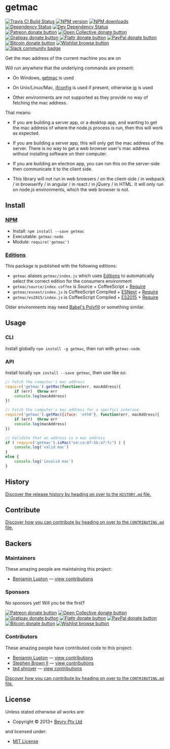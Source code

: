 <!-- TITLE/ -->

<h1>getmac</h1>

<!-- /TITLE -->


<!-- BADGES/ -->

<span class="badge-travisci"><a href="http://travis-ci.org/bevry/getmac" title="Check this project's build status on TravisCI"><img src="https://img.shields.io/travis/bevry/getmac/master.svg" alt="Travis CI Build Status" /></a></span>
<span class="badge-npmversion"><a href="https://npmjs.org/package/getmac" title="View this project on NPM"><img src="https://img.shields.io/npm/v/getmac.svg" alt="NPM version" /></a></span>
<span class="badge-npmdownloads"><a href="https://npmjs.org/package/getmac" title="View this project on NPM"><img src="https://img.shields.io/npm/dm/getmac.svg" alt="NPM downloads" /></a></span>
<span class="badge-daviddm"><a href="https://david-dm.org/bevry/getmac" title="View the status of this project's dependencies on DavidDM"><img src="https://img.shields.io/david/bevry/getmac.svg" alt="Dependency Status" /></a></span>
<span class="badge-daviddmdev"><a href="https://david-dm.org/bevry/getmac#info=devDependencies" title="View the status of this project's development dependencies on DavidDM"><img src="https://img.shields.io/david/dev/bevry/getmac.svg" alt="Dev Dependency Status" /></a></span>
<br class="badge-separator" />
<span class="badge-patreon"><a href="https://patreon.com/bevry" title="Donate to this project using Patreon"><img src="https://img.shields.io/badge/patreon-donate-yellow.svg" alt="Patreon donate button" /></a></span>
<span class="badge-opencollective"><a href="https://opencollective.com/bevry" title="Donate to this project using Open Collective"><img src="https://img.shields.io/badge/open%20collective-donate-yellow.svg" alt="Open Collective donate button" /></a></span>
<span class="badge-gratipay"><a href="https://www.gratipay.com/bevry" title="Donate weekly to this project using Gratipay"><img src="https://img.shields.io/badge/gratipay-donate-yellow.svg" alt="Gratipay donate button" /></a></span>
<span class="badge-flattr"><a href="https://flattr.com/profile/balupton" title="Donate to this project using Flattr"><img src="https://img.shields.io/badge/flattr-donate-yellow.svg" alt="Flattr donate button" /></a></span>
<span class="badge-paypal"><a href="https://bevry.me/paypal" title="Donate to this project using Paypal"><img src="https://img.shields.io/badge/paypal-donate-yellow.svg" alt="PayPal donate button" /></a></span>
<span class="badge-bitcoin"><a href="https://bevry.me/bitcoin" title="Donate once-off to this project using Bitcoin"><img src="https://img.shields.io/badge/bitcoin-donate-yellow.svg" alt="Bitcoin donate button" /></a></span>
<span class="badge-wishlist"><a href="https://bevry.me/wishlist" title="Buy an item on our wishlist for us"><img src="https://img.shields.io/badge/wishlist-donate-yellow.svg" alt="Wishlist browse button" /></a></span>
<br class="badge-separator" />
<span class="badge-slackin"><a href="https://slack.bevry.me" title="Join this project's slack community"><img src="https://slack.bevry.me/badge.svg" alt="Slack community badge" /></a></span>

<!-- /BADGES -->


<!-- DESCRIPTION/ -->

Get the mac address of the current machine you are on

<!-- /DESCRIPTION -->


Will run anywhere that the underlying commands are present:

- On Windows, [getmac](https://technet.microsoft.com/en-us/library/ff961509(v=ws.10).aspx) is used

- On Unix/Linux/Mac, [ifconfig](http://man7.org/linux/man-pages/man8/ifconfig.8.html) is used if present, otherwise [ip](http://man7.org/linux/man-pages/man8/ip.8.html) is used

- Other environments are not supported as they provide no way of fetching the mac address.

That means:

- If you are building a server app, or a desktop app, and wanting to get the mac address of where the node.js process is run, then this will work as expected.

- If you are building a server app, this will only get the mac address of the server. There is no way to get a web browser user's mac address without installing software on their computer.

- If you are building an electron app, you can run this on the server-side then communicate it to the client side.

- This library will not run in web browsers / on the client-side / in webpack / in browserify / in angular / in react / in jQuery / in HTML. It will only run on node.js environments, which the web browser is not.


<!-- INSTALL/ -->

<h2>Install</h2>

<a href="https://npmjs.com" title="npm is a package manager for javascript"><h3>NPM</h3></a><ul>
<li>Install: <code>npm install --save getmac</code></li>
<li>Executable: <code>getmac-node</code></li>
<li>Module: <code>require('getmac')</code></li></ul>

<h3><a href="https://github.com/bevry/editions" title="Editions are the best way to produce and consume packages you care about.">Editions</a></h3>

<p>This package is published with the following editions:</p>

<ul><li><code>getmac</code> aliases <code>getmac/index.js</code> which uses <a href="https://github.com/bevry/editions" title="Editions are the best way to produce and consume packages you care about.">Editions</a> to automatically select the correct edition for the consumers environment</li>
<li><code>getmac/source/index.coffee</code> is Source + CoffeeScript + <a href="https://nodejs.org/dist/latest-v5.x/docs/api/modules.html" title="Node/CJS Modules">Require</a></li>
<li><code>getmac/esnext/index.js</code> is CoffeeScript Compiled + <a href="https://babeljs.io/docs/learn-es2015/" title="ECMAScript Next">ESNext</a> + <a href="https://nodejs.org/dist/latest-v5.x/docs/api/modules.html" title="Node/CJS Modules">Require</a></li>
<li><code>getmac/es2015/index.js</code> is CoffeeScript Compiled + <a href="http://babeljs.io/docs/plugins/preset-es2015/" title="ECMAScript 2015">ES2015</a> + <a href="https://nodejs.org/dist/latest-v5.x/docs/api/modules.html" title="Node/CJS Modules">Require</a></li></ul>

<p>Older environments may need <a href="https://babeljs.io/docs/usage/polyfill/" title="A polyfill that emulates missing ECMAScript environment features">Babel's Polyfill</a> or something similar.</p>

<!-- /INSTALL -->


## Usage

### CLI

Install globally `npm install -g getmac`, then run with `getmac-node`

### API

Install locally `npm install --save getmac`, then use like so:

``` javascript
// Fetch the computer's mac address
require('getmac').getMac(function(err, macAddress){
	if (err)  throw err
	console.log(macAddress)
})

// Fetch the computer's mac address for a specfici interace
require('getmac').getMac({iface: 'eth0'}, function(err, macAddress){
	if (err)  throw err
	console.log(macAddress)
})

// Validate that an address is a mac address
if ( require('getmac').isMac("e4:ce:8f:5b:a7:fc") ) {
	console.log('valid mac')
}
else {
	console.log('invalid mac')
}
```



<!-- HISTORY/ -->

<h2>History</h2>

<a href="https://github.com/bevry/getmac/blob/master/HISTORY.md#files">Discover the release history by heading on over to the <code>HISTORY.md</code> file.</a>

<!-- /HISTORY -->


<!-- CONTRIBUTE/ -->

<h2>Contribute</h2>

<a href="https://github.com/bevry/getmac/blob/master/CONTRIBUTING.md#files">Discover how you can contribute by heading on over to the <code>CONTRIBUTING.md</code> file.</a>

<!-- /CONTRIBUTE -->


<!-- BACKERS/ -->

<h2>Backers</h2>

<h3>Maintainers</h3>

These amazing people are maintaining this project:

<ul><li><a href="http://balupton.com">Benjamin Lupton</a> — <a href="https://github.com/bevry/getmac/commits?author=balupton" title="View the GitHub contributions of Benjamin Lupton on repository bevry/getmac">view contributions</a></li></ul>

<h3>Sponsors</h3>

No sponsors yet! Will you be the first?

<span class="badge-patreon"><a href="https://patreon.com/bevry" title="Donate to this project using Patreon"><img src="https://img.shields.io/badge/patreon-donate-yellow.svg" alt="Patreon donate button" /></a></span>
<span class="badge-opencollective"><a href="https://opencollective.com/bevry" title="Donate to this project using Open Collective"><img src="https://img.shields.io/badge/open%20collective-donate-yellow.svg" alt="Open Collective donate button" /></a></span>
<span class="badge-gratipay"><a href="https://www.gratipay.com/bevry" title="Donate weekly to this project using Gratipay"><img src="https://img.shields.io/badge/gratipay-donate-yellow.svg" alt="Gratipay donate button" /></a></span>
<span class="badge-flattr"><a href="https://flattr.com/profile/balupton" title="Donate to this project using Flattr"><img src="https://img.shields.io/badge/flattr-donate-yellow.svg" alt="Flattr donate button" /></a></span>
<span class="badge-paypal"><a href="https://bevry.me/paypal" title="Donate to this project using Paypal"><img src="https://img.shields.io/badge/paypal-donate-yellow.svg" alt="PayPal donate button" /></a></span>
<span class="badge-bitcoin"><a href="https://bevry.me/bitcoin" title="Donate once-off to this project using Bitcoin"><img src="https://img.shields.io/badge/bitcoin-donate-yellow.svg" alt="Bitcoin donate button" /></a></span>
<span class="badge-wishlist"><a href="https://bevry.me/wishlist" title="Buy an item on our wishlist for us"><img src="https://img.shields.io/badge/wishlist-donate-yellow.svg" alt="Wishlist browse button" /></a></span>

<h3>Contributors</h3>

These amazing people have contributed code to this project:

<ul><li><a href="http://balupton.com">Benjamin Lupton</a> — <a href="https://github.com/bevry/getmac/commits?author=balupton" title="View the GitHub contributions of Benjamin Lupton on repository bevry/getmac">view contributions</a></li>
<li><a href="https://github.com/StephenBrown2">Stephen Brown II</a> — <a href="https://github.com/bevry/getmac/commits?author=StephenBrown2" title="View the GitHub contributions of Stephen Brown II on repository bevry/getmac">view contributions</a></li>
<li><a href="https://github.com/tedshroyer">ted shroyer</a> — <a href="https://github.com/bevry/getmac/commits?author=tedshroyer" title="View the GitHub contributions of ted shroyer on repository bevry/getmac">view contributions</a></li></ul>

<a href="https://github.com/bevry/getmac/blob/master/CONTRIBUTING.md#files">Discover how you can contribute by heading on over to the <code>CONTRIBUTING.md</code> file.</a>

<!-- /BACKERS -->


<!-- LICENSE/ -->

<h2>License</h2>

Unless stated otherwise all works are:

<ul><li>Copyright &copy; 2013+ <a href="http://bevry.me">Bevry Pty Ltd</a></li></ul>

and licensed under:

<ul><li><a href="http://spdx.org/licenses/MIT.html">MIT License</a></li></ul>

<!-- /LICENSE -->
